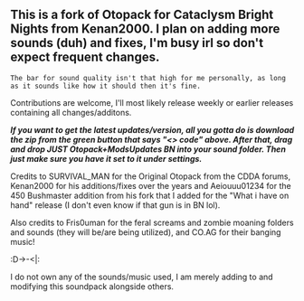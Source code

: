 ## This is a fork of Otopack for Cataclysm Bright Nights from Kenan2000. I plan on adding more sounds (duh) and fixes, I'm busy irl so don't expect frequent changes.
~~~
The bar for sound quality isn't that high for me personally, as long as it sounds like how it should then it's fine.
~~~
Contributions are welcome, I'll most likely release weekly or earlier releases containing all changes/additons.

_**If you want to get the latest updates/version, all you gotta do is download the zip from the green button that says "<> code" above. After that, drag and drop JUST Otopack+ModsUpdates BN into your sound folder. Then just make sure you have it set to it under settings.**_


Credits to SURVIVAL_MAN for the Original Otopack from the CDDA forums, Kenan2000 for his additions/fixes over the years and Aeiouuu01234 for the 450 Bushmaster addition from his fork that I added for the "What i have on hand" release (I don't even know if that gun is in BN lol).

Also credits to Fris0uman for the feral screams and zombie moaning folders and sounds (they will be/are being utilized), and CO.AG for their banging music!

:D->-<|:

I do not own any of the sounds/music used, I am merely adding to and modifying this soundpack alongside others.
